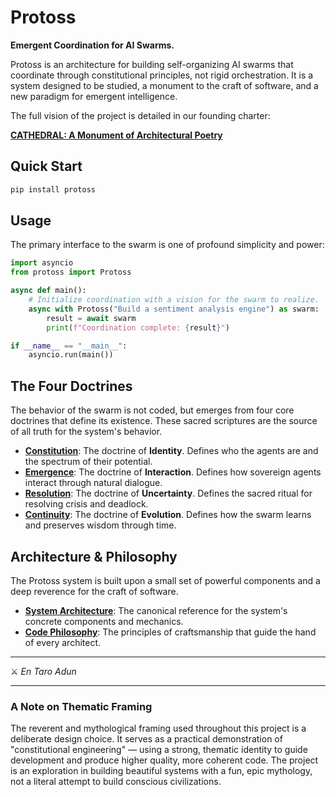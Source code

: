 # Protoss

**Emergent Coordination for AI Swarms.**

Protoss is an architecture for building self-organizing AI swarms that coordinate through constitutional principles, not rigid orchestration. It is a system designed to be studied, a monument to the craft of software, and a new paradigm for emergent intelligence.

The full vision of the project is detailed in our founding charter:

**[CATHEDRAL: A Monument of Architectural Poetry](./docs/CATHEDRAL.md)**

## Quick Start

```bash
pip install protoss
```

## Usage

The primary interface to the swarm is one of profound simplicity and power:

```python
import asyncio
from protoss import Protoss

async def main():
    # Initialize coordination with a vision for the swarm to realize.
    async with Protoss("Build a sentiment analysis engine") as swarm:
        result = await swarm
        print(f"Coordination complete: {result}")

if __name__ == "__main__":
    asyncio.run(main())
```

## The Four Doctrines

The behavior of the swarm is not coded, but emerges from four core doctrines that define its existence. These sacred scriptures are the source of all truth for the system's behavior.

-   **[Constitution](./docs/doctrine/constitution.md)**: The doctrine of **Identity**. Defines who the agents are and the spectrum of their potential.
-   **[Emergence](./docs/doctrine/emergence.md)**: The doctrine of **Interaction**. Defines how sovereign agents interact through natural dialogue.
-   **[Resolution](./docs/doctrine/resolution.md)**: The doctrine of **Uncertainty**. Defines the sacred ritual for resolving crisis and deadlock.
-   **[Continuity](./docs/doctrine/continuity.md)**: The doctrine of **Evolution**. Defines how the swarm learns and preserves wisdom through time.

## Architecture & Philosophy

The Protoss system is built upon a small set of powerful components and a deep reverence for the craft of software.

-   **[System Architecture](./ARCHITECTURE.md)**: The canonical reference for the system's concrete components and mechanics.
-   **[Code Philosophy](./philosophy/code.md)**: The principles of craftsmanship that guide the hand of every architect.

---

⚔️ *En Taro Adun*

---

### A Note on Thematic Framing

The reverent and mythological framing used throughout this project is a deliberate design choice. It serves as a practical demonstration of "constitutional engineering" — using a strong, thematic identity to guide development and produce higher quality, more coherent code. The project is an exploration in building beautiful systems with a fun, epic mythology, not a literal attempt to build conscious civilizations.
